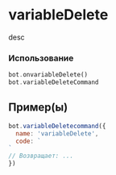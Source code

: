 # variableDelete
desc
### Использование
```php
bot.onvariableDelete()
bot.variableDeleteCommand
```
## Пример(ы)

```javascript
bot.variableDeletecommand({
  name: 'variableDelete',
  code: `
`
// Возвращает: ...
})
```